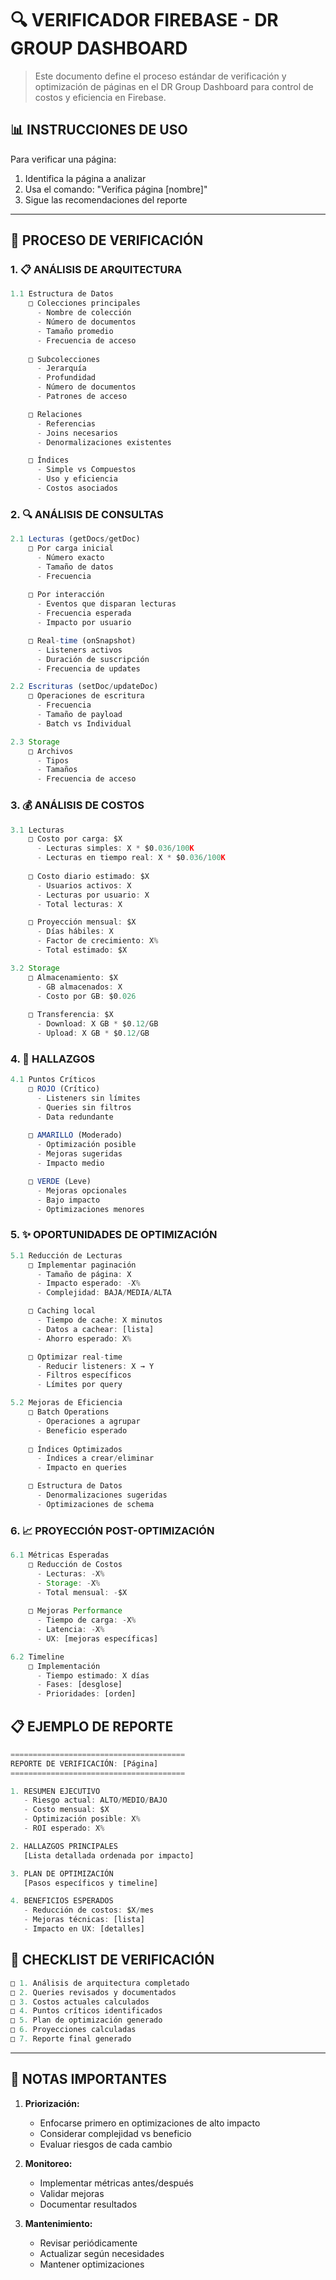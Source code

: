 # 🔍 VERIFICADOR FIREBASE - DR GROUP DASHBOARD

> Este documento define el proceso estándar de verificación y optimización de páginas en el DR Group Dashboard para control de costos y eficiencia en Firebase.

## 📊 INSTRUCCIONES DE USO

Para verificar una página:
1. Identifica la página a analizar
2. Usa el comando: "Verifica página [nombre]"
3. Sigue las recomendaciones del reporte

---

## 🎯 PROCESO DE VERIFICACIÓN

### 1. 📋 ANÁLISIS DE ARQUITECTURA
```javascript
1.1 Estructura de Datos
    □ Colecciones principales
      - Nombre de colección
      - Número de documentos
      - Tamaño promedio
      - Frecuencia de acceso
    
    □ Subcolecciones
      - Jerarquía
      - Profundidad
      - Número de documentos
      - Patrones de acceso

    □ Relaciones
      - Referencias
      - Joins necesarios
      - Denormalizaciones existentes

    □ Índices
      - Simple vs Compuestos
      - Uso y eficiencia
      - Costos asociados
```

### 2. 🔍 ANÁLISIS DE CONSULTAS
```javascript
2.1 Lecturas (getDocs/getDoc)
    □ Por carga inicial
      - Número exacto
      - Tamaño de datos
      - Frecuencia
    
    □ Por interacción
      - Eventos que disparan lecturas
      - Frecuencia esperada
      - Impacto por usuario

    □ Real-time (onSnapshot)
      - Listeners activos
      - Duración de suscripción
      - Frecuencia de updates

2.2 Escrituras (setDoc/updateDoc)
    □ Operaciones de escritura
      - Frecuencia
      - Tamaño de payload
      - Batch vs Individual

2.3 Storage
    □ Archivos
      - Tipos
      - Tamaños
      - Frecuencia de acceso
```

### 3. 💰 ANÁLISIS DE COSTOS
```javascript
3.1 Lecturas
    □ Costo por carga: $X
      - Lecturas simples: X * $0.036/100K
      - Lecturas en tiempo real: X * $0.036/100K
    
    □ Costo diario estimado: $X
      - Usuarios activos: X
      - Lecturas por usuario: X
      - Total lecturas: X

    □ Proyección mensual: $X
      - Días hábiles: X
      - Factor de crecimiento: X%
      - Total estimado: $X

3.2 Storage
    □ Almacenamiento: $X
      - GB almacenados: X
      - Costo por GB: $0.026
    
    □ Transferencia: $X
      - Download: X GB * $0.12/GB
      - Upload: X GB * $0.12/GB
```

### 4. 🚨 HALLAZGOS
```javascript
4.1 Puntos Críticos
    □ ROJO (Crítico)
      - Listeners sin límites
      - Queries sin filtros
      - Data redundante
    
    □ AMARILLO (Moderado)
      - Optimización posible
      - Mejoras sugeridas
      - Impacto medio

    □ VERDE (Leve)
      - Mejoras opcionales
      - Bajo impacto
      - Optimizaciones menores
```

### 5. ✨ OPORTUNIDADES DE OPTIMIZACIÓN
```javascript
5.1 Reducción de Lecturas
    □ Implementar paginación
      - Tamaño de página: X
      - Impacto esperado: -X%
      - Complejidad: BAJA/MEDIA/ALTA

    □ Caching local
      - Tiempo de cache: X minutos
      - Datos a cachear: [lista]
      - Ahorro esperado: X%

    □ Optimizar real-time
      - Reducir listeners: X → Y
      - Filtros específicos
      - Límites por query

5.2 Mejoras de Eficiencia
    □ Batch Operations
      - Operaciones a agrupar
      - Beneficio esperado
    
    □ Índices Optimizados
      - Índices a crear/eliminar
      - Impacto en queries

    □ Estructura de Datos
      - Denormalizaciones sugeridas
      - Optimizaciones de schema
```

### 6. 📈 PROYECCIÓN POST-OPTIMIZACIÓN
```javascript
6.1 Métricas Esperadas
    □ Reducción de Costos
      - Lecturas: -X%
      - Storage: -X%
      - Total mensual: -$X
    
    □ Mejoras Performance
      - Tiempo de carga: -X%
      - Latencia: -X%
      - UX: [mejoras específicas]

6.2 Timeline
    □ Implementación
      - Tiempo estimado: X días
      - Fases: [desglose]
      - Prioridades: [orden]
```

## 📋 EJEMPLO DE REPORTE

```javascript
=======================================
REPORTE DE VERIFICACIÓN: [Página]
=======================================

1. RESUMEN EJECUTIVO
   - Riesgo actual: ALTO/MEDIO/BAJO
   - Costo mensual: $X
   - Optimización posible: X%
   - ROI esperado: X%

2. HALLAZGOS PRINCIPALES
   [Lista detallada ordenada por impacto]

3. PLAN DE OPTIMIZACIÓN
   [Pasos específicos y timeline]

4. BENEFICIOS ESPERADOS
   - Reducción de costos: $X/mes
   - Mejoras técnicas: [lista]
   - Impacto en UX: [detalles]
```

## 🎯 CHECKLIST DE VERIFICACIÓN

```javascript
□ 1. Análisis de arquitectura completado
□ 2. Queries revisados y documentados
□ 3. Costos actuales calculados
□ 4. Puntos críticos identificados
□ 5. Plan de optimización generado
□ 6. Proyecciones calculadas
□ 7. Reporte final generado
```

---

## 📌 NOTAS IMPORTANTES

1. **Priorización:**
   - Enfocarse primero en optimizaciones de alto impacto
   - Considerar complejidad vs beneficio
   - Evaluar riesgos de cada cambio

2. **Monitoreo:**
   - Implementar métricas antes/después
   - Validar mejoras
   - Documentar resultados

3. **Mantenimiento:**
   - Revisar periódicamente
   - Actualizar según necesidades
   - Mantener optimizaciones
